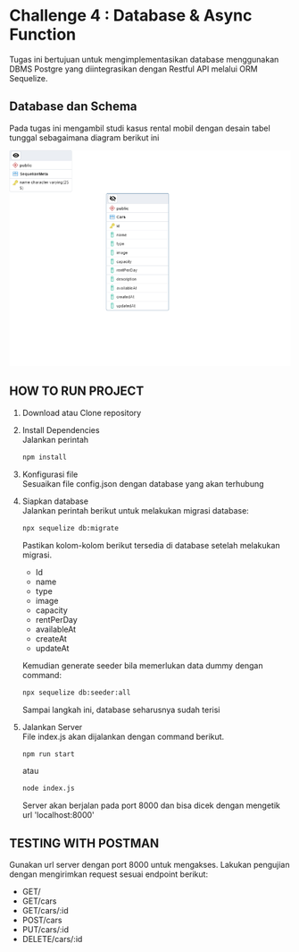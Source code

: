 # Challenge 4 : Database & Async Function

Tugas ini bertujuan untuk mengimplementasikan database menggunakan DBMS Postgre yang diintegrasikan dengan Restful API melalui ORM Sequelize.

## Database dan Schema

Pada tugas ini mengambil studi kasus rental mobil dengan desain tabel tunggal sebagaimana diagram berikut ini

![ERD](https://github.com/Luthfiyanto/mySIB/blob/main/Chapter4/data/erd.png)

## HOW TO RUN PROJECT

1. Download atau Clone repository
2. Install Dependencies<br>
   Jalankan perintah
   
   ```bash
   npm install
   ```

3. Konfigurasi file<br>
   Sesuaikan file config.json dengan database yang akan terhubung
4. Siapkan database<br>
   Jalankan perintah berikut untuk melakukan migrasi database:

   ```bash
   npx sequelize db:migrate
   ```

   Pastikan kolom-kolom berikut tersedia di database setelah melakukan migrasi.
   
   - Id
   - name
   - type
   - image
   - capacity
   - rentPerDay
   - availableAt
   - createAt
   - updateAt
   
   Kemudian generate seeder bila memerlukan data dummy dengan command:
   
   ```bash
   npx sequelize db:seeder:all
   ```
   
   Sampai langkah ini, database seharusnya sudah terisi 
5. Jalankan Server<br>
   File index.js akan dijalankan dengan command berikut.
   
   ```bash
   npm run start
   ```
   
   atau
   
   ```bash
   node index.js
   ```
   
   Server akan berjalan pada port 8000 dan bisa dicek dengan mengetik url 'localhost:8000'

## TESTING WITH POSTMAN

Gunakan url server dengan port 8000 untuk mengakses.
Lakukan pengujian dengan mengirimkan request sesuai endpoint berikut:

- GET/
- GET/cars
- GET/cars/:id
- POST/cars
- PUT/cars/:id
- DELETE/cars/:id
